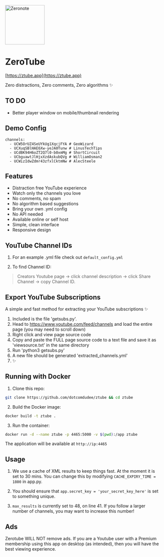 <img src="https://cdn.stord.site/files/32268/youtube_1738413332.png" alt="Zeronote" width="128"/>

# ZeroTube
[https://ztube.app](https://ztube.app)

Zero distractions, Zero comments, Zero algorithms ✨

## TO DO
* Better player window on mobile/thumbnail rendering

## Demo Config
```
channels:
  - UCW5OrUZ4SeUYkUg1XqcjFYA # GeoWizard
  - UCXuqSBlHAE6Xw-yeJA0Tunw # LinusTechTips
  - UCdBK94H6oZT2Q7l0-b0xmMg # ShortCircuit
  - UCbguawtJlHjxXzdAskubQVg # WilliamOsman2
  - UCWizIdwZdmr43zfxlCktmNw # AlecSteele
```

## Features

- Distraction free YouTube experience
- Watch only the channels you love
- No comments, no spam
- No algorithm based suggestions
- Bring your own .yml config
- No API needed
- Available online or self host
- Simple, clean interface
- Responsive design

## YouTube Channel IDs

1. For an example .yml file check out `default_config.yml`

2. To find Channel ID:
> Creators Youtube page -> click channel description -> click Share Channel -> copy Channel ID.

## Export YouTube Subscriptions
A simple and fast method for extracting your YouTube subscriptions ✨

1. Included is the file 'getsubs.py'.
2. Head to https://www.youtube.com/feed/channels and load the entire page (you may need to scroll down)
3. Right click and view page source code 
4. Copy and paste the FULL page source code to a text file and save it as 'viewsource.txt' in the same directory
5. Run 'python3 getsubs.py'
6. A new file should be generated 'extracted_channels.yml'
7. ✨

## Running with Docker

1. Clone this repo:
```bash
git clone https://github.com/dotcomdudee/ztube && cd ztube
```

2. Build the Docker image:
```bash
docker build -t ztube .
```

3. Run the container:
```bash
docker run -d --name ztube -p 4465:5000 -v $(pwd):/app ztube
```

The application will be available at `http://ip:4465`

## Usage

1. We use a cache of XML results to keep things fast. At the moment it is set to 30 mins. You can change this by modifying `CACHE_EXPIRY_TIME = 1800` in app.py. 

2. You should ensure that `app.secret_key = 'your_secret_key_here'` is set to something unique.

3. `max_results` is currently set to 48, on line 41. If you follow a larger number of channels, you may want to increase this number!

## Ads

Zerotube WILL NOT remove ads. If you are a Youtube user with a Premium membership using this app on desktop (as intended), then you will have the best viewing experience.
